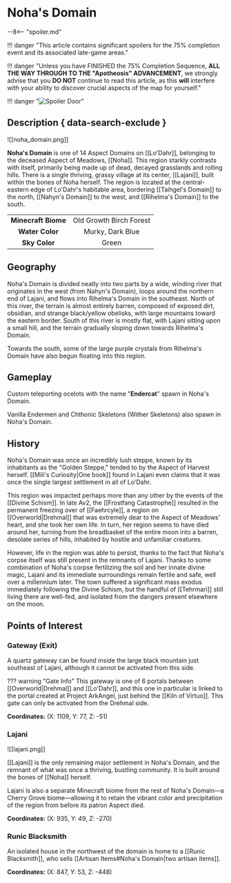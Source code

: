 # Noha's Domain

--8<-- "spoiler.md"

!!! danger "This article contains significant spoilers for the 75% completion event and its associated late-game areas."

!!! danger "Unless you have FINISHED the 75% Completion Sequence, **ALL THE WAY THROUGH TO THE "Apotheosis" ADVANCEMENT**, we strongly advise that you **DO NOT** continue to read this article, as this **will** interfere with your ability to discover crucial aspects of the map for yourself."

!!! danger "![Spoiler Door](/assets/img/spoiler_door.png)"

## Description { data-search-exclude }

![[noha_domain.png]]

**Noha's Domain** is one of 14 Aspect Domains on [[Lo'Dahr]], belonging to the deceased Aspect of Meadows, [[Noha]]. This region starkly contrasts with itself, primarily being made up of dead, decayed grasslands and rolling hills. There is a single thriving, grassy village at its center, [[Lajani]], built within the bones of Noha herself. The region is located at the central-eastern edge of Lo'Dahr's habitable area, bordering [[Taihgel's Domain]] to the north, [[Nahyn's Domain]] to the west, and [[Rihelma's Domain]] to the south.

|                  |                   |
|:----------------:|:-----------------:|
| **Minecraft Biome**  | Old Growth Birch Forest  |
| **Water Color**      | Murky, Dark Blue         |
| **Sky Color**        | Green              |

## Geography

Noha's Domain is divided neatly into two parts by a wide, winding river that originates in the west (from Nahyn's Domain), loops around the northern end of Lajani, and flows into Rihelma's Domain in the southeast. North of this river, the terrain is almost entirely barren, composed of exposed dirt, obsidian, and strange black/yellow obelisks, with large mountains toward the eastern border. South of this river is mostly flat, with Lajani sitting upon a small hill, and the terrain gradually sloping down towards Rihelma's Domain.

Towards the south, some of the large purple crystals from Rihelma's Domain have also begun floating into this region.

## Gameplay

Custom teleporting ocelots with the name "**Endercat**" spawn in Noha's Domain.

Vanilla Endermen and Chthonic Skeletons (Wither Skeletons) also spawn in Noha's Domain.

## History

Noha's Domain was once an incredibly lush steppe, known by its inhabitants as the "Golden Steppe," tended to by the Aspect of Harvest herself. [[Mili's Curiosity|One book]] found in Lajani even claims that it was once the single largest settlement in all of Lo'Dahr.

This region was impacted perhaps more than any other by the events of the [[Divine Schism]]. In late Av2, the [[Frostfang Catastrophe]] resulted in the permanent freezing over of [[Faehrcyle]], a region on [[Overworld|Drehmal]] that was extremely dear to the Aspect of Meadows' heart, and she took her own life. In turn, her region seems to have died around her, turning from the breadbasket of the entire moon into a barren, desolate series of hills, inhabited by hostile and unfamiliar creatures.

However, life in the region was able to persist, thanks to the fact that Noha's corpse itself was still present in the remnants of Lajani. Thanks to some combination of Noha's corpse fertilizing the soil and her innate divine magic, Lajani and its immediate surroundings remain fertile and safe, well over a millennium later. The town suffered a significant mass exodus immediately following the Divine Schism, but the handful of [[Tehrmari]] still living there are well-fed, and isolated from the dangers present elsewhere on the moon.

## Points of Interest

### Gateway (Exit)

A quartz gateway can be found inside the large black mountain just southeast of Lajani, although it cannot be activated from this side.

??? warning "Gate Info"
    This gateway is one of 6 portals between [[Overworld|Drehmal]] and [[Lo'Dahr]], and this one in particular is linked to the portal created at Project ArkAngel, just behind the [[Kiln of Virtuo]]. This gate can only be activated from the Drehmal side.

**Coordinates:** (X: 1109, Y: 77, Z: -51)

### Lajani

![[lajani.png]]

[[Lajani]] is the only remaining major settlement in Noha's Domain, and the remnant of what was once a thriving, bustling community. It is built around the bones of [[Noha]] herself.

Lajani is also a separate Minecraft biome from the rest of Noha's Domain—a Cherry Grove biome—allowing it to retain the vibrant color and precipitation of the region from before its patron Aspect died.

**Coordinates:** (X: 935, Y: 49, Z: -270)

### Runic Blacksmith

An isolated house in the northwest of the domain is home to a [[Runic Blacksmith]], who sells [[Artisan Items#Noha's Domain|two artisan items]].

**Coordinates:** (X: 847, Y: 53, Z: -448)

